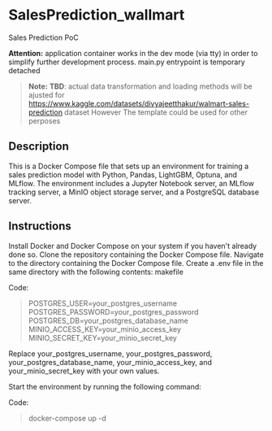 # SalesPrediction_wallmart
Sales Prediction PoC 

<div class="alert alert-block alert-danger">
<b>Attention:</b> application container works in the dev mode (via tty) in order to simplify further development process. main.py entrypoint is temporary detached
</div>

> **Note:** **TBD**: actual data transformation and 
loading methods will be ajusted for 
https://www.kaggle.com/datasets/divyajeetthakur/walmart-sales-prediction
dataset
However The template could be used for other perposes


## Description

This is a Docker Compose file that sets up an environment for training a sales prediction model with Python, Pandas, LightGBM, Optuna, and MLflow. The environment includes a Jupyter Notebook server, an MLflow tracking server, a MinIO object storage server, and a PostgreSQL database server.

## Instructions

Install Docker and Docker Compose on your system if you haven't already done so.
Clone the repository containing the Docker Compose file.
Navigate to the directory containing the Docker Compose file.
Create a .env file in the same directory with the following contents:
makefile

Code:
>POSTGRES_USER=your_postgres_username
>POSTGRES_PASSWORD=your_postgres_password
>POSTGRES_DB=your_postgres_database_name
>MINIO_ACCESS_KEY=your_minio_access_key
>MINIO_SECRET_KEY=your_minio_secret_key

Replace your_postgres_username, your_postgres_password, your_postgres_database_name, your_minio_access_key, and your_minio_secret_key with your own values.

Start the environment by running the following command:

Code:
>docker-compose up -d


